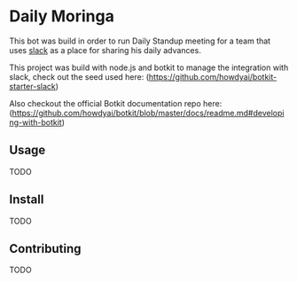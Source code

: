 # Daily Moringa

This bot was build in order to run Daily Standup meeting for a team that uses [slack](https://slack.com/) as a place for sharing his daily advances.

This project was build with node.js and botkit to manage the integration with slack, check out the seed used here: (https://github.com/howdyai/botkit-starter-slack)

Also checkout the official Botkit documentation repo here: (https://github.com/howdyai/botkit/blob/master/docs/readme.md#developing-with-botkit)

## Usage
TODO

## Install 
TODO

## Contributing
TODO
